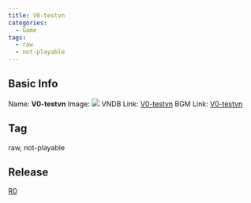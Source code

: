 ```yaml
---
title: V0-testvn
categories:
  - Game
tags:
  - raw
  - not-playable
---
```

## Basic Info

Name: **V0-testvn**
Image: ![](https://s2.vndb.org/s/angel-bg.jpg)
VNDB Link: [V0-testvn](https://vndb.org)
BGM Link: [V0-testvn](https://bangumi.tv)

## Tag

raw, not-playable

## Release

[R0](../../r/r0/)